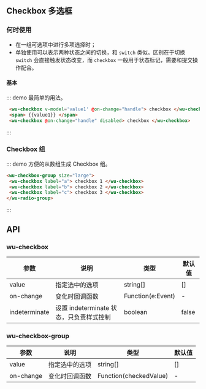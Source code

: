 <script>
  export default {
    data () {
      return {
        value1: false,
        value2: 'a',
        value3: false
      }
    },
    watch: {
    },
    methods: {
      handle (val) {
        console.log(val)
        console.log(this.value1)
      },
      handle2 (val) {
        console.log(val)
        console.log(this.value2)
      }
    }
  }
</script>

## Checkbox 多选框

### 何时使用

- 在一组可选项中进行多项选择时；
- 单独使用可以表示两种状态之间的切换，和 `switch` 类似。区别在于切换 `switch` 会直接触发状态改变，而 `checkbox` 一般用于状态标记，需要和提交操作配合。

#### 基本

::: demo 最简单的用法。

```html
 <wu-checkbox v-model='value1' @on-change="handle"> checkbox </wu-checkbox>
 <span> {{value1}} </span>
 <wu-checkbox @on-change="handle" disabled> checkbox </wu-checkbox>
```
:::

### Checkbox 组

::: demo 方便的从数组生成 Checkbox 组。

```html
<wu-checkbox-group size="large">
 <wu-checkbox label="a"> checkbox 1 </wu-checkbox>
 <wu-checkbox label="b"> checkbox 2 </wu-checkbox>
 <wu-checkbox label="c"> checkbox 3 </wu-checkbox>
</wu-radio-group>

```
:::

## API

### wu-checkbox

| 参数      | 说明             | 类型      | 默认值  |
|----------|------------------|----------|--------|
| value | 指定选中的选项| string[] | [] |
| on-change | 变化时回调函数 | Function(e:Event) | - |
| indeterminate | 设置 indeterminate 状态，只负责样式控制 | boolean | false |

### wu-checkbox-group

| 参数      | 说明             | 类型      | 默认值  |
|----------|------------------|----------|--------|
| value | 指定选中的选项| string[] | [] |
| on-change | 变化时回调函数 | Function(checkedValue) | - |